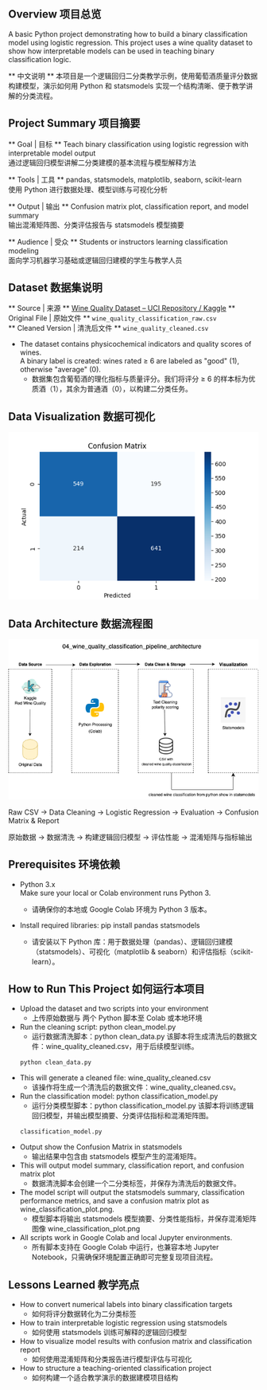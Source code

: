 ## Overview 项目总览

A basic Python project demonstrating how to build a binary classification model using logistic regression. This project uses a wine quality dataset to show how interpretable models can be used in teaching binary classification logic.

** 中文说明 **  本项目是一个逻辑回归二分类教学示例，使用葡萄酒质量评分数据构建模型，演示如何用 Python 和 statsmodels 实现一个结构清晰、便于教学讲解的分类流程。

## Project Summary 项目摘要

** Goal | 目标 **  Teach binary classification using logistic regression with interpretable model output  
通过逻辑回归模型讲解二分类建模的基本流程与模型解释方法  

** Tools | 工具 **  pandas, statsmodels, matplotlib, seaborn, scikit-learn  
使用 Python 进行数据处理、模型训练与可视化分析  

** Output | 输出 **  Confusion matrix plot, classification report, and model summary  
输出混淆矩阵图、分类评估报告与 statsmodels 模型摘要  

** Audience | 受众 **  Students or instructors learning classification modeling  
面向学习机器学习基础或逻辑回归建模的学生与教学人员

## Dataset 数据集说明

** Source | 来源 **  [Wine Quality Dataset – UCI Repository / Kaggle](https://www.kaggle.com/datasets/rajyellow46/wine-quality)
** Original File | 原始文件 **  `wine_quality_classification_raw.csv`  
** Cleaned Version | 清洗后文件 **  `wine_quality_cleaned.csv`  
- The dataset contains physicochemical indicators and quality scores of wines.  
  A binary label is created: wines rated ≥ 6 are labeled as "good" (1), otherwise "average" (0).
  * 数据集包含葡萄酒的理化指标与质量评分。我们将评分 ≥ 6 的样本标为优质酒（1），其余为普通酒（0），以构建二分类任务。

## Data Visualization 数据可视化

![Confusion Matrix](wine_classification_plot.png)

## Data Architecture 数据流程图

![Pipeline Diagram](wine_quality_classification_pipeline.png)

Raw CSV → Data Cleaning → Logistic Regression → Evaluation → Confusion Matrix & Report

原始数据 → 数据清洗 → 构建逻辑回归模型 → 评估性能 → 混淆矩阵与指标输出

## Prerequisites 环境依赖

- Python 3.x  
  Make sure your local or Colab environment runs Python 3.
  * 请确保你的本地或 Google Colab 环境为 Python 3 版本。

- Install required libraries:
  pip install pandas statsmodels 
  * 请安装以下 Python 库：用于数据处理（pandas）、逻辑回归建模（statsmodels）、可视化（matplotlib & seaborn）和评估指标（scikit-learn）。

## How to Run This Project 如何运行本项目

- Upload the dataset and two scripts into your environment
   * 上传原始数据与 两个 Python 脚本至 Colab 或本地环境
- Run the cleaning script: python clean_model.py
   * 运行数据清洗脚本：python clean_data.py 该脚本将生成清洗后的数据文件：wine_quality_cleaned.csv，用于后续模型训练。 
   ```bash
   python clean_data.py
   ```
- This will generate a cleaned file: wine_quality_cleaned.csv
   * 该操作将生成一个清洗后的数据文件：wine_quality_cleaned.csv。
- Run the classification model: python classification_model.py
   * 运行分类模型脚本：python classification_model.py 该脚本将训练逻辑回归模型，并输出模型摘要、分类评估指标和混淆矩阵图。 
   ```bash
   classification_model.py
   ```
- Output show the Confusion Matrix in statsmodels
   * 输出结果中包含由 statsmodels 模型产生的混淆矩阵。 
- This will output model summary, classification report, and confusion matrix plot
   * 数据清洗脚本会创建一个二分类标签，并保存为清洗后的数据文件。
- The model script will output the statsmodels summary, classification performance metrics, and save a confusion matrix plot as wine_classification_plot.png.
   * 模型脚本将输出 statsmodels 模型摘要、分类性能指标，并保存混淆矩阵图像 wine_classification_plot.png
- All scripts work in Google Colab and local Jupyter environments.
   * 所有脚本支持在 Google Colab 中运行，也兼容本地 Jupyter Notebook，只需确保环境配置正确即可完整复现项目流程。

## Lessons Learned 教学亮点

- How to convert numerical labels into binary classification targets
   * 如何将评分数据转化为二分类标签
- How to train interpretable logistic regression using statsmodels
   * 如何使用 statsmodels 训练可解释的逻辑回归模型
- How to visualize model results with confusion matrix and classification report
   * 如何使用混淆矩阵和分类报告进行模型评估与可视化
- How to structure a teaching-oriented classification project
   * 如何构建一个适合教学演示的数据建模项目结构

